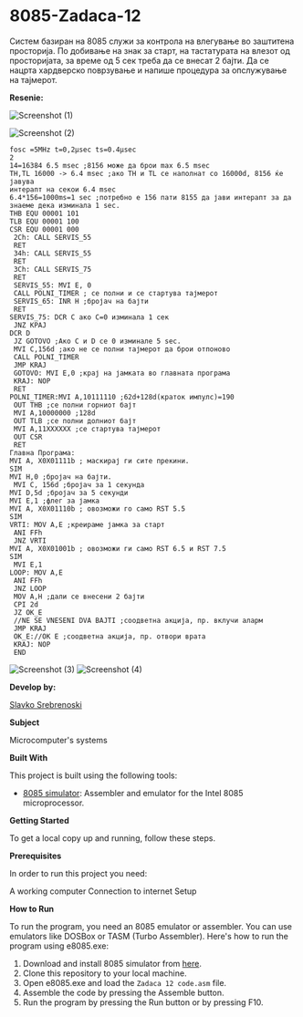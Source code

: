 # 8085-Zadaca-12

Систем базиран на 8085 служи за контрола на
влегување во заштитена просторија. По добивање на знак за
старт, на тастатурата на влезот од просторијата, за време од 5
сек треба да се внесат 2 бајти. Да се нацрта хардверско
поврзување и напише процедура за опслужување на
тајмерот. 

**Resenie:**


![Screenshot (1)](https://github.com/slavko444/8085-Zadaca-11/blob/main/Diagram%2011.1.png)

![Screenshot (2)](https://github.com/slavko444/8085-Zadaca-11/blob/main/Diagram11.2.png)
```
fosc =5MHz t=0,2µsec ts=0.4µsec
2
14=16384 6.5 msec ;8156 може да брои max 6.5 msec
TH,TL 16000 -> 6.4 msec ;ако TH и TL се наполнат со 16000d, 8156 ќе јавува
интерапт на секои 6.4 msec
6.4*156=1000ms=1 sec ;потребно е 156 пати 8155 да јави интерапт за да
знаеме дека изминала 1 sec.
THB EQU 00001 101
TLB EQU 00001 100
CSR EQU 00001 000
 2Ch: CALL SERVIS_55
 RET
 34h: CALL SERVIS_55
 RET
 3Ch: CALL SERVIS_75
 RET
 SERVIS_55: MVI E, 0
 CALL POLNI_TIMER ; се полни и се стартува тајмерот
 SERVIS_65: INR H ;бројач на бајти
 RET
SERVIS_75: DCR C ако С=0 изминала 1 сек
 JNZ КРАЈ
DCR D
 JZ GOTOVO ;Aко C и D се 0 изминалe 5 sec.
 MVI C,156d ;ако не се полни тајмерот да брои отпоново
 CALL POLNI_TIMER
 JMP KRAJ
 GOTOVO: MVI E,0 ;крај на јамката во главната програма
 KRAJ: NOP
 RET
POLNI_TIMER:MVI A,10111110 ;62d+128d(краток импулс)=190
 OUT THB ;се полни горниот бајт
 MVI A,10000000 ;128d
 OUT TLB ;се полни долниот бајт
 MVI A,11XXXXXX ;се стартува тајмерот
 OUT CSR
 RET
Главна Програма:
MVI А, X0X01111b ; маскирај ги сите прекини.
SIM
MVI H,0 ;бројач на бајти.
 MVI C, 156d ;бројач за 1 секунда
MVI D,5d ;бројач за 5 секунди
MVI E,1 ;флег за јамка
MVI А, X0X01110b ; овозможи го само RST 5.5
SIM
VRTI: MOV A,E ;креираме јамка за старт
 ANI FFh
 JNZ VRTI
MVI А, X0X01001b ; овозможи ги само RST 6.5 и RST 7.5
SIM
 MVI E,1
LOOP: MOV A,E
 ANI FFh
 JNZ LOOP
 MOV A,H ;дали се внесени 2 бајти
 CPI 2d
 JZ OK_E
 //NE SE VNESENI DVA BAJTI ;соодветна акција, пр. вклучи аларм
 JMP KRAJ
 OK_E://OK E ;соодветна акција, пр. отвори врата
 KRAJ: NOP
 END 

```

 ![Screenshot (3)](https://github.com/slavko444/8085-Zadaca-11/blob/main/Code%2011%2C1.png)
 ![Screenshot (4)](https://github.com/slavko444/8085-Zadaca-11/blob/main/Code%2011.2.png)
 
**Develop by:**

[Slavko Srebrenoski ](https://github.com/slavko444)


**Subject**

Microcomputer's systems

**Built With**

This project is built using the following tools:

- [8085 simulator](https://github.com/8085simulator/8085simulator.github.io?tab=readme-ov-file): Assembler and emulator for the Intel 8085 microprocessor.

**Getting Started**

To get a local copy up and running, follow these steps.

**Prerequisites**

In order to run this project you need:

A working computer
Connection to internet
Setup

**How to Run**

To run the program, you need an 8085 emulator or assembler. You can use emulators like DOSBox or TASM (Turbo Assembler). Here's how to run the program using e8085.exe:

1. Download and install 8085 simulator from [here](https://github.com/8085simulator/8085simulator.github.io?tab=readme-ov-file).
2. Clone this repository to your local machine.
3. Open e8085.exe and load the `Zadaca 12 code.asm` file.
4. Assemble the code by pressing the Assemble button.
5. Run the program by pressing the Run button or by pressing F10.
